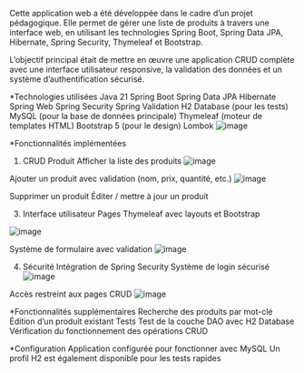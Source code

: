 Cette application web a été développée dans le cadre d’un projet pédagogique. Elle permet de gérer une liste de produits à travers une interface web, en utilisant les technologies Spring Boot, Spring Data JPA, Hibernate, Spring Security, Thymeleaf et Bootstrap.

L’objectif principal était de mettre en œuvre une application CRUD complète avec une interface utilisateur responsive, la validation des données et un système d’authentification sécurisé.

*Technologies utilisées
Java 21
Spring Boot
Spring Data JPA
Hibernate
Spring Web
Spring Security
Spring Validation
H2 Database (pour les tests)
MySQL (pour la base de données principale)
Thymeleaf (moteur de templates HTML)
Bootstrap 5 (pour le design)
Lombok
![image](https://github.com/user-attachments/assets/9b4e69dd-21b8-4a85-b02f-28bf4138efef)

*Fonctionnalités implémentées
1. CRUD Produit
Afficher la liste des produits
![image](https://github.com/user-attachments/assets/950110f2-55c1-4ef2-ad04-a6e1f96a762a)

Ajouter un produit avec validation (nom, prix, quantité, etc.)
![image](https://github.com/user-attachments/assets/f290c2b4-f237-4844-816a-07e0d850ec3f)

Supprimer un produit
Éditer / mettre à jour un produit

3. Interface utilisateur
Pages Thymeleaf avec layouts et Bootstrap

![image](https://github.com/user-attachments/assets/21af1613-aafd-4ac7-809d-884b3ecc1b30)

Système de formulaire avec validation
![image](https://github.com/user-attachments/assets/7d0dd8ba-1226-4c36-acd7-8329aed1ce9d)


4. Sécurité
Intégration de Spring Security
Système de login sécurisé
![image](https://github.com/user-attachments/assets/1e21065d-7556-4939-8de8-31f60de2a85e)

Accès restreint aux pages CRUD
![image](https://github.com/user-attachments/assets/573f2acc-23bb-4478-8e7c-c1059063d688)

*Fonctionnalités supplémentaires
Recherche des produits par mot-clé
Édition d’un produit existant
Tests
Test de la couche DAO avec H2 Database
Vérification du fonctionnement des opérations CRUD

*Configuration
Application configurée pour fonctionner avec MySQL
Un profil H2 est également disponible pour les tests rapides
